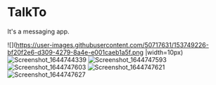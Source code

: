 # TalkTo
It's a messaging app.

![](https://user-images.githubusercontent.com/50717631/153749226-bf20f2e6-d309-4279-8a4e-e001caeb1a5f.png |width=10px)
![Screenshot_1644744339](https://user-images.githubusercontent.com/50717631/153749229-8eab3e65-f1c9-4c51-af4b-b7bea201b5a1.png)
![Screenshot_1644747593](https://user-images.githubusercontent.com/50717631/153749266-14972782-9276-437c-90f1-8dc1811c776a.png)
![Screenshot_1644747603](https://user-images.githubusercontent.com/50717631/153749267-98480c2a-0c2b-4920-8d6a-52738525c515.png)
![Screenshot_1644747621](https://user-images.githubusercontent.com/50717631/153749274-a6c1893b-ac9a-4b84-8183-76f614b7e7ad.png)
![Screenshot_1644747627](https://user-images.githubusercontent.com/50717631/153749311-ac7004bb-5dcc-401c-b8ea-cae5969330dd.png)
